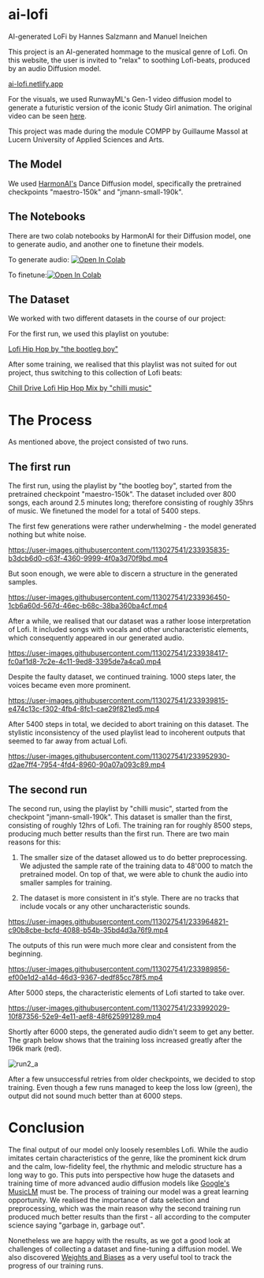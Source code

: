 # ai-lofi
AI-generated LoFi by Hannes Salzmann and Manuel Ineichen

This project is an AI-generated hommage to the musical genre of Lofi. On this website, the user is invited to "relax" to soothing Lofi-beats, produced by an audio Diffusion model.

[ai-lofi.netlify.app](link)

For the visuals, we used RunwayML's Gen-1 video diffusion model to generate a futuristic version of the iconic Study Girl animation. The original video can be seen [here](https://www.youtube.com/watch?v=jfKfPfyJRdk).

This project was made during the module COMPP by Guillaume Massol at Lucern University of Applied Sciences and Arts.

## The Model
We used [HarmonAI's](https://www.harmonai.org) Dance Diffusion model, specifically the pretrained checkpoints "maestro-150k" and "jmann-small-190k".

## The Notebooks
There are two colab notebooks by HarmonAI for their Diffusion model, one to generate audio, and another one to finetune their models.

To generate audio: [![Open In Colab](https://colab.research.google.com/assets/colab-badge.svg)](https://colab.research.google.com/github/Harmonai-org/sample-generator/blob/main/Dance_Diffusion.ipynb)

To finetune:[![Open In Colab](https://colab.research.google.com/assets/colab-badge.svg)](https://colab.research.google.com/github/Harmonai-org/sample-generator/blob/main/Finetune_Dance_Diffusion.ipynb)

## The Dataset
We worked with two different datasets in the course of our project:

For the first run, we used this playlist on youtube:

[Lofi Hip Hop by "the bootleg boy"](https://www.youtube.com/playlist?list=PLOzDu-MXXLliO9fBNZOQTBDddoA3FzZUo)

After some training, we realised that this playlist was not suited for out project, thus switching to this collection of Lofi beats:

[Chill Drive Lofi Hip Hop Mix by "chilli music" ](https://www.youtube.com/watch?v=nvwYWQ3Nt9g)

# The Process
As mentioned above, the project consisted of two runs.

## The first run
The first run, using the playlist by "the bootleg boy", started from the pretrained checkpoint "maestro-150k".
The dataset included over 800 songs, each around 2.5 minutes long; therefore consisting of roughly 35hrs of music.
We finetuned the model for a total of 5400 steps.

The first few generations were rather underwhelming - the model generated nothing but white noise.

https://user-images.githubusercontent.com/113027541/233935835-b3dcb6d0-c63f-4360-9999-4f0a3d70f9bd.mp4

But soon enough, we were able to discern a structure in the generated samples.

https://user-images.githubusercontent.com/113027541/233936450-1cb6a60d-567d-46ec-b68c-38ba360ba4cf.mp4

After a while, we realised that our dataset was a rather loose interpretation of Lofi. It included songs with vocals and other uncharacteristic elements, which consequently appeared in our generated audio.

https://user-images.githubusercontent.com/113027541/233938417-fc0af1d8-7c2e-4c11-9ed8-3395de7a4ca0.mp4

Despite the faulty dataset, we continued training. 1000 steps later, the voices became even more prominent.

https://user-images.githubusercontent.com/113027541/233939815-e474c13c-f302-4fb4-8fc1-cae29f821ed5.mp4

After 5400 steps in total, we decided to abort training on this dataset. The stylistic inconsistency of the used playlist lead to incoherent outputs that seemed to far away from actual Lofi.

https://user-images.githubusercontent.com/113027541/233952930-d2ae7ff4-7954-4fd4-8960-90a07a093c89.mp4

## The second run
The second run, using the playlist by "chilli music", started from the checkpoint "jmann-small-190k". This dataset is smaller than the first, consisting of roughly 12hrs of Lofi. The training ran for roughly 8500 steps, producing much better results than the first run. There are two main reasons for this:

1. The smaller size of the dataset allowed us to do better preprocessing. We adjusted the sample rate of the training data to 48'000 to match the pretrained model. On top of that, we were able to chunk the audio into smaller samples for training. 

2. The dataset is more consistent in it's style. There are no tracks that include vocals or any other uncharacteristic sounds.

https://user-images.githubusercontent.com/113027541/233964821-c90b8cbe-bcfd-4088-b54b-35bd4d3a76f9.mp4

The outputs of this run were much more clear and consistent from the beginning.

https://user-images.githubusercontent.com/113027541/233989856-ef00e1d2-a14d-46d3-9367-dedf85cc78f5.mp4

After 5000 steps, the characteristic elements of Lofi started to take over.

https://user-images.githubusercontent.com/113027541/233992029-10f87356-52e9-4e11-aef8-48f625991289.mp4

Shortly after 6000 steps, the generated audio didn't seem to get any better. The graph below shows that the training loss increased greatly after the 196k mark (red).

![run2_a](https://user-images.githubusercontent.com/113027541/233996955-dc236b99-f0fc-4048-ba79-e4d3a56fa9c0.png)

After a few unsuccessful retries from older checkpoints, we decided to stop training. Even though a few runs managed to keep the loss low (green), the output did not sound much better than at 6000 steps.

# Conclusion

The final output of our model only loosely resembles Lofi. While the audio imitates certain characteristics of the genre, like the prominent kick drum and the calm, low-fidelity feel, the rhythmic and melodic structure has a long way to go. This puts into perspective how huge the datasets and training time of more advanced audio diffusion models like [Google's MusicLM](https://google-research.github.io/seanet/musiclm/examples/) must be. The process of training our model was a great learning opportunity. We realised the importance of data selection and preprocessing, which was the main reason why the second training run produced much better results than the first - all according to the computer science saying "garbage in, garbage out".

Nonetheless we are happy with the results, as we got a good look at challenges of collecting a dataset and fine-tuning a diffusion model. We also discovered [Weights and Biases](https://wandb.ai/) as a very useful tool to track the progress of our training runs. 
